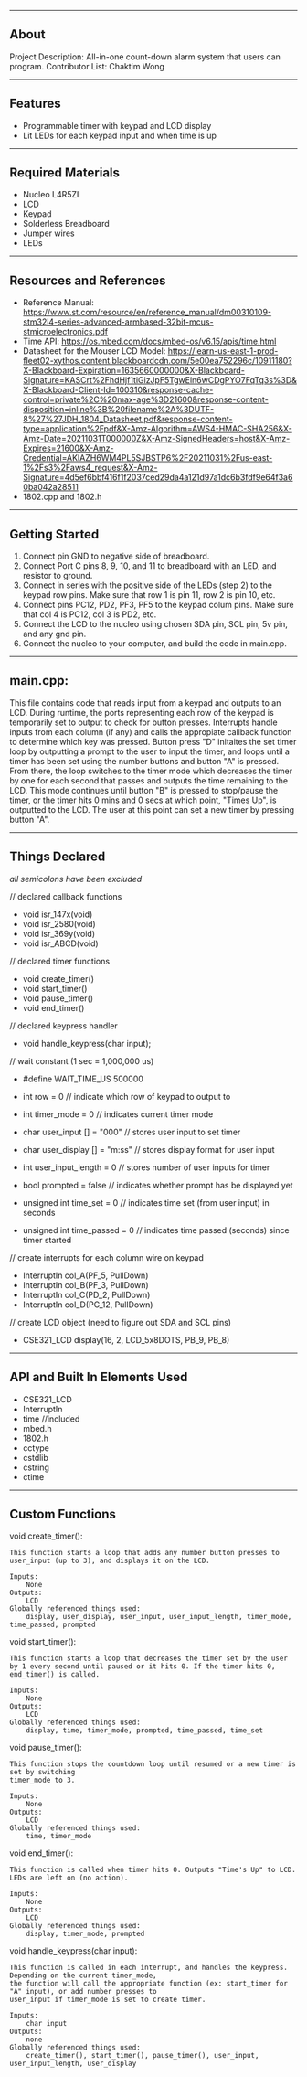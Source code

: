 -------------------
About
-------------------
Project Description: All-in-one count-down alarm system that users can program.
Contributor List: Chaktim Wong

--------------------
Features
--------------------
- Programmable timer with keypad and LCD display
- Lit LEDs for each keypad input and when time is up

--------------------
Required Materials
--------------------
- Nucleo L4R5ZI
- LCD
- Keypad
- Solderless Breadboard
- Jumper wires
- LEDs

--------------------
Resources and References
--------------------
- Reference Manual: https://www.st.com/resource/en/reference_manual/dm00310109-stm32l4-series-advanced-armbased-32bit-mcus-stmicroelectronics.pdf
- Time API: https://os.mbed.com/docs/mbed-os/v6.15/apis/time.html
- Datasheet for the Mouser LCD Model: https://learn-us-east-1-prod-fleet02-xythos.content.blackboardcdn.com/5e00ea752296c/10911180?X-Blackboard-Expiration=1635660000000&X-Blackboard-Signature=KASCrt%2FhdHjf1tiGizJpF5TgwEln6wCDgPYO7FqTq3s%3D&X-Blackboard-Client-Id=100310&response-cache-control=private%2C%20max-age%3D21600&response-content-disposition=inline%3B%20filename%2A%3DUTF-8%27%27JDH_1804_Datasheet.pdf&response-content-type=application%2Fpdf&X-Amz-Algorithm=AWS4-HMAC-SHA256&X-Amz-Date=20211031T000000Z&X-Amz-SignedHeaders=host&X-Amz-Expires=21600&X-Amz-Credential=AKIAZH6WM4PL5SJBSTP6%2F20211031%2Fus-east-1%2Fs3%2Faws4_request&X-Amz-Signature=4d5ef6bbf416f1f2037ced29da4a121d97a1dc6b3fdf9e64f3a60ba042a28511
- 1802.cpp and 1802.h

--------------------
Getting Started
--------------------
1) Connect pin GND to negative side of breadboard.
2) Connect Port C pins 8, 9, 10, and 11 to breadboard with an LED, and resistor to ground. 
3) Connect in series with the positive side of the LEDs (step 2) to the keypad row pins. Make sure that row 1 is pin 11, row 2 is pin 10, etc.
4) Connect pins PC12, PD2, PF3, PF5 to the keypad colum pins. Make sure that col 4 is PC12, col 3 is PD2, etc.
6) Connect the LCD to the nucleo using chosen SDA pin, SCL pin, 5v pin, and any gnd pin. 
7) Connect the nucleo to your computer, and build the code in main.cpp.

--------------------
main.cpp:
--------------------
This file contains code that reads input from a keypad and outputs to an LCD. During runtime, the ports representing each row of the keypad is
temporarily set to output to check for button presses. Interrupts handle inputs from each column (if any) and calls the appropiate callback function
to determine which key was pressed. Button press "D" initaites the set timer loop by outputting a prompt to the user to input the timer, and loops until 
a timer has been set using the number buttons and button "A" is pressed. From there, the loop switches to the timer mode which decreases the timer by one 
for each second that passes and outputs the time remaining to the LCD. This mode continues until button "B" is pressed to stop/pause the timer, or the timer 
hits 0 mins and 0 secs at which point, "Times Up", is outputted to the LCD. The user at this point can set a new timer by pressing button "A". 

----------
Things Declared
----------
*all semicolons have been excluded*

// declared callback functions
- void isr_147x(void)
- void isr_2580(void)
- void isr_369y(void)
- void isr_ABCD(void)

// declared timer functions
- void create_timer()
- void start_timer()
- void pause_timer()
- void end_timer()

// declared keypress handler
- void handle_keypress(char input);

// wait constant (1 sec = 1,000,000 us)
- #define WAIT_TIME_US 500000

- int row = 0        // indicate which row of keypad to output to
- int timer_mode = 0 // indicates current timer mode
- char user_input [] = "000" // stores user input to set timer
- char user_display [] = "m:ss" // stores display format for user input
- int user_input_length = 0 // stores number of user inputs for timer
- bool prompted = false // indicates whether prompt has be displayed yet
- unsigned int time_set = 0 // indicates time set (from user input) in seconds
- unsigned int time_passed = 0  // indicates time passed (seconds) since timer started

// create interrupts for each column wire on keypad
- InterruptIn col_A(PF_5, PullDown)
- InterruptIn col_B(PF_3, PullDown)
- InterruptIn col_C(PD_2, PullDown)
- InterruptIn col_D(PC_12, PullDown)

// create LCD object (need to figure out SDA and SCL pins)
- CSE321_LCD display(16, 2, LCD_5x8DOTS, PB_9, PB_8)

----------
API and Built In Elements Used
----------
- CSE321_LCD
- InterruptIn
- time
//included
- mbed.h
- 1802.h
- cctype
- cstdlib
- cstring
- ctime

----------
Custom Functions
----------
void create_timer():

	This function starts a loop that adds any number button presses to user_input (up to 3), and displays it on the LCD.
	
	Inputs:
		None
	Outputs:
		LCD
	Globally referenced things used:
		display, user_display, user_input, user_input_length, timer_mode, time_passed, prompted

void start_timer():

	This function starts a loop that decreases the timer set by the user by 1 every second until paused or it hits 0. If the timer hits 0, end_timer() is called.
	
	Inputs:
		None
	Outputs:
		LCD
	Globally referenced things used:
		display, time, timer_mode, prompted, time_passed, time_set

void pause_timer():

	This function stops the countdown loop until resumed or a new timer is set by switching 
	timer_mode to 3.
	
	Inputs:
		None
	Outputs:
		LCD
	Globally referenced things used:
		time, timer_mode

void end_timer():

	This function is called when timer hits 0. Outputs "Time's Up" to LCD. LEDs are left on (no action).
	
	Inputs:
		None
	Outputs:
		LCD
	Globally referenced things used:
		display, timer_mode, prompted
	
void handle_keypress(char input):

	This function is called in each interrupt, and handles the keypress. Depending on the current timer_mode,
	the function will call the appropriate function (ex: start_timer for "A" input), or add number presses to
	user_input if timer_mode is set to create timer.
	
	Inputs:
		char input
	Outputs:
		none
	Globally referenced things used:
		create_timer(), start_timer(), pause_timer(), user_input, user_input_length, user_display

